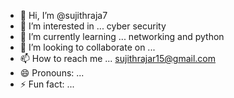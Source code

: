 - 👋 Hi, I’m @sujithraja7
- 👀 I’m interested in ... cyber security 
- 🌱 I’m currently learning ... networking and python 
- 💞️ I’m looking to collaborate on ...
- 📫 How to reach me ... sujithrajar15@gmail.com 
- 😄 Pronouns: ...
- ⚡ Fun fact: ...

<!---
sujithraja7/sujithraja7 is a ✨ special ✨ repository because its `README.md` (this file) appears on your GitHub profile.
You can click the Preview link to take a look at your changes.
--->
